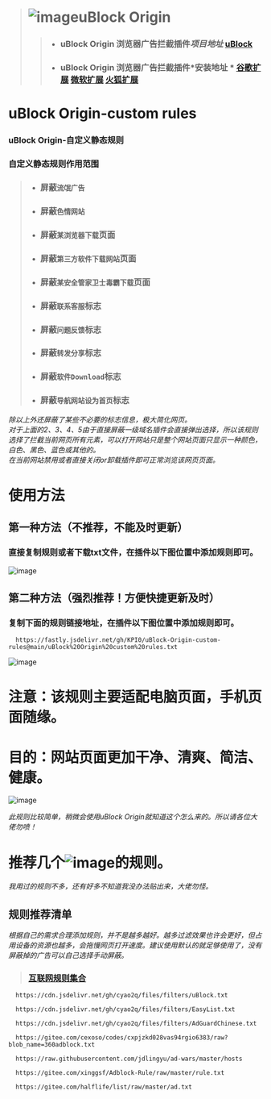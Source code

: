 > # ![image](https://github.com/KPI0/uBlock-Origin-custom-rules/blob/main/images/uBlock%20Origin_logo.png)uBlock Origin
> > - ### uBlock Origin 浏览器广告拦截插件*项目地址* [uBlock](https://github.com/gorhill/uBlock/)
> > - ### uBlock Origin 浏览器广告拦截插件*安装地址 *   [谷歌扩展](https://chrome.google.com/webstore/detail/ublock-origin/cjpalhdlnbpafiamejdnhcphjbkeiagm/)    [微软扩展](https://microsoftedge.microsoft.com/addons/detail/ublock-origin/odfafepnkmbhccpbejgmiehpchacaeak/)    [火狐扩展](https://addons.mozilla.org/zh-CN/firefox/addon/ublock-origin//)  
# uBlock Origin-custom rules  
### uBlock Origin-自定义静态规则  
### 自定义静态规则作用范围
> - ### 屏蔽`流氓广告`
> - ### 屏蔽`色情网站`
> - ### 屏蔽`某浏览器下载`页面
> - ### 屏蔽`第三方软件下载网站`页面
> - ### 屏蔽`某安全管家卫士毒霸下载`页面
> - ### 屏蔽`联系客服`标志
> - ### 屏蔽`问题反馈`标志
> - ### 屏蔽`转发分享`标志
> - ### 屏蔽`软件Download`标志
> - ### 屏蔽`导航网站设为首页`标志

*除以上外还屏蔽了某些不必要的标志信息，极大简化网页。  
对于上面的2、3、4、5由于直接屏蔽一级域名插件会直接弹出选择，所以该规则选择了拦截当前网页所有元素，可以打开网站只是整个网站页面只显示一种颜色，白色、黑色、蓝色或其他的。  
在当前网站禁用或者直接关闭or卸载插件即可正常浏览该网页页面。*

# 使用方法

## 第一种方法（不推荐，不能及时更新）
### 直接复制规则或者下载txt文件，在插件以下图位置中添加规则即可。
![image](https://github.com/KPI0/uBlock-Origin-custom-rules/blob/main/images/Snipaste_2022-02-28_18-40-26.png)

## 第二种方法（强烈推荐！方便快捷更新及时）
### 复制下面的规则链接地址，在插件以下图位置中添加规则即可。
```
  https://fastly.jsdelivr.net/gh/KPI0/uBlock-Origin-custom-rules@main/uBlock%20Origin%20custom%20rules.txt
```   
![image](https://github.com/KPI0/uBlock-Origin-custom-rules/blob/main/images/Snipaste_2022-02-28_18-36-37.png)

# 注意：该规则主要适配电脑页面，手机页面随缘。

# 目的：网站页面更加干净、清爽、简洁、健康。
![image](https://github.com/KPI0/uBlock-Origin-custom-rules/blob/main/images/1.gif)  

*此规则比较简单，稍微会使用uBlock Origin就知道这个怎么来的。所以请各位大佬勿喷！*

# 推荐几个![image](https://github.com/KPI0/uBlock-Origin-custom-rules/blob/main/images/np.png)的规则。

*我用过的规则不多，还有好多不知道我没办法贴出来，大佬勿怪。*

## 规则推荐清单

*根据自己的需求合理添加规则，并不是越多越好。越多过滤效果也许会更好，但占用设备的资源也越多，会拖慢网页打开速度。建议使用默认的就足够使用了，没有屏蔽掉的广告可以自己选择手动屏蔽。*
> ### [互联网规则集合](https://filterlists.com/)
```
  https://cdn.jsdelivr.net/gh/cyao2q/files/filters/uBlock.txt
```
```
  https://cdn.jsdelivr.net/gh/cyao2q/files/filters/EasyList.txt
```
```
  https://cdn.jsdelivr.net/gh/cyao2q/files/filters/AdGuardChinese.txt 
```
```
  https://gitee.com/cexoso/codes/cxpjzkd028vas94rgio6383/raw?blob_name=360adblock.txt 
```
```
  https://raw.githubusercontent.com/jdlingyu/ad-wars/master/hosts 
```
```
  https://gitee.com/xinggsf/Adblock-Rule/raw/master/rule.txt
```
```
  https://gitee.com/halflife/list/raw/master/ad.txt
```

